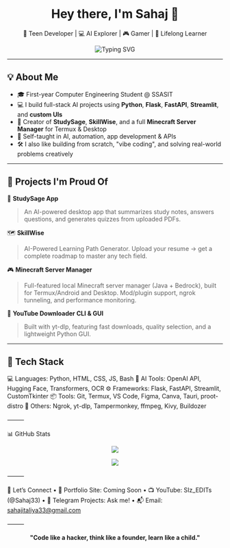 <h1 align="center">Hey there, I'm Sahaj 👋</h1>
<p align="center">
  🚀 Teen Developer | 💻 AI Explorer | 🎮 Gamer | 🧠 Lifelong Learner  
</p>
<p align="center">
  <img src="https://readme-typing-svg.herokuapp.com?font=Fira+Code&duration=3000&pause=1000&center=true&vCenter=true&width=440&lines=Turning+Ideas+Into+Code...;Building+AI-Powered+Tools;Minecraft+Server+Automation;Loving+Python%2C+FastAPI%2C+Flask+%26+Tech!" alt="Typing SVG" />
</p>

---

## 💡 About Me

- 🎓 First-year Computer Engineering Student @ SSASIT  
- 💻 I build full-stack AI projects using **Python**, **Flask**, **FastAPI**, **Streamlit**, and **custom UIs**
- 📱 Creator of **StudySage**, **SkillWise**, and a full **Minecraft Server Manager** for Termux & Desktop  
- 🧠 Self-taught in AI, automation, app development & APIs
- 🛠️ I also like building from scratch, "vibe coding", and solving real-world problems creatively

---

## 🧠 Projects I'm Proud Of

🚀 **StudySage App**  
> An AI-powered desktop app that summarizes study notes, answers questions, and generates quizzes from uploaded PDFs.

🗺️ **SkillWise**  
> AI-Powered Learning Path Generator. Upload your resume → get a complete roadmap to master any tech field.

🎮 **Minecraft Server Manager**  
> Full-featured local Minecraft server manager (Java + Bedrock), built for Termux/Android and Desktop. Mod/plugin support, ngrok tunneling, and performance monitoring.

🔌 **YouTube Downloader CLI & GUI**  
> Built with yt-dlp, featuring fast downloads, quality selection, and a lightweight Python GUI.

---

## 🧰 Tech Stack


💻 Languages: Python, HTML, CSS, JS, Bash
🧠 AI Tools: OpenAI API, Hugging Face, Transformers, OCR
⚙️ Frameworks: Flask, FastAPI, Streamlit, CustomTkinter
📦 Tools: Git, Termux, VS Code, Figma, Canva, Tauri, proot-distro
🚀 Others: Ngrok, yt-dlp, Tampermonkey, ffmpeg, Kivy, Buildozer


⸻

📊 GitHub Stats

<p align="center">
  <img src="https://github-readme-streak-stats.herokuapp.com/?user=Sahaj33-op&theme=tokyonight" />
</p>
<p align="center">
  <img src="https://github-readme-stats.vercel.app/api/top-langs/?username=Sahaj33-op&layout=compact&theme=tokyonight" />
</p>



⸻

📣 Let’s Connect
	•	💼 Portfolio Site: Coming Soon
	•	📺 YouTube: SIz_EDITs (@Sahaj33)
	•	🧠 Telegram Projects: Ask me!
	•	📬 Email: sahajitaliya33@gmail.com

⸻


<p align="center">
  <b>"Code like a hacker, think like a founder, learn like a child."</b>
</p>
